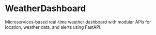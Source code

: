 # WeatherDashboard
Microservices-based real-time weather dashboard with modular APIs for location, weather data, and alerts using FastAPI.
